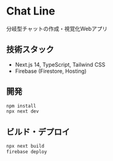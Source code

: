 # Chat Line

分岐型チャットの作成・視覚化Webアプリ

## 技術スタック

- Next.js 14, TypeScript, Tailwind CSS
- Firebase (Firestore, Hosting)

## 開発

```bash
npm install
npx next dev
```

## ビルド・デプロイ

```bash
npx next build
firebase deploy
```